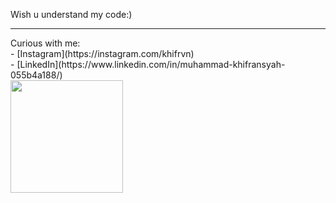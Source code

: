 Wish u understand my code:)
<hr>
Curious with me:<br>
- [Instagram](https://instagram.com/khifrvn)<br>
- [LinkedIn](https://www.linkedin.com/in/muhammad-khifransyah-055b4a188/)<br>
<!---
khifrvn/khifrvn is a ✨ special ✨ repository because its `README.md` (this file) appears on your GitHub profile.
You can click the Preview link to take a look at your changes.
--->
<img height="180em" src="https://github-readme-stats.vercel.app/api?username=khifrvn&show_icons=true&hide_border=true&&count_private=true&include_all_commits=true" />
